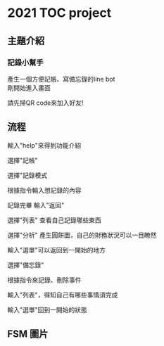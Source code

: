 # 2021 TOC project

## 主題介紹
### 記錄小幫手
產生一個方便記帳、寫備忘錄的line bot<br>
剛開始進入畫面<br>

請先掃QR code來加入好友!

## 流程
輸入"help"來得到功能介紹<br>

選擇"記帳"<br>

選擇"記錄模式<br>

根據指令輸入想記錄的內容<br>

記錄完畢 輸入"返回"<br>

選擇"列表"   查看自己記錄哪些東西<br>

選擇"分析"  產生圓餅圖，自己的財務狀況可以一目瞭然<br>

輸入"選單"可以返回到一開始的地方<br>

選擇"備忘錄"<br>

根據指令來記錄、刪除事件<br>

輸入"列表"，得知自己有哪些事情須完成<br>

輸入"選單"回到一開始的狀態


## FSM 圖片


